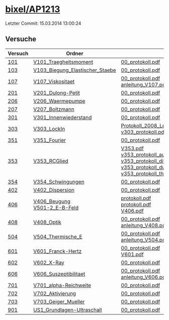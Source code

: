 # [bixel/AP1213](https://github.com/bixel/AP1213)

Letzter Commit: 15.03.2014 13:00:24

## Versuche

|        Versuch         |                                                                          Ordner                                                                           |                                                                                                                                                                                                                                                                                                                                                                                                                       PDFs                                                                                                                                                                                                                                                                                                                                                                                                                       |
|------------------------|-----------------------------------------------------------------------------------------------------------------------------------------------------------|--------------------------------------------------------------------------------------------------------------------------------------------------------------------------------------------------------------------------------------------------------------------------------------------------------------------------------------------------------------------------------------------------------------------------------------------------------------------------------------------------------------------------------------------------------------------------------------------------------------------------------------------------------------------------------------------------------------------------------------------------------------------------------------------------------------------------------------------------|
|[101](../../versuch/101)|[V101_Traegheitsmoment](https://github.com/bixel/AP1213/tree/master/V101_Traegheitsmoment)                                                                 |[00_protokoll.pdf](https://docs.google.com/viewer?url=https://raw.githubusercontent.com/bixel/AP1213/master/V101_Traegheitsmoment/00_protokoll.pdf)                                                                                                                                                                                                                                                                                                                                                                                                                                                                                                                                                                                                                                                                                               |
|[103](../../versuch/103)|[V103_Biegung_Elastischer_Staebe](https://github.com/bixel/AP1213/tree/master/V103_Biegung_Elastischer_Staebe)                                             |[00_protokoll.pdf](https://docs.google.com/viewer?url=https://raw.githubusercontent.com/bixel/AP1213/master/V103_Biegung_Elastischer_Staebe/00_protokoll.pdf)                                                                                                                                                                                                                                                                                                                                                                                                                                                                                                                                                                                                                                                                                     |
|[107](../../versuch/107)|[V107_Viskositaet](https://github.com/bixel/AP1213/tree/master/V107_Viskositaet)                                                                           |[00_protokoll.pdf](https://docs.google.com/viewer?url=https://raw.githubusercontent.com/bixel/AP1213/master/V107_Viskositaet/00_protokoll.pdf)<br/>[anleitung_V107.pdf](https://docs.google.com/viewer?url=https://raw.githubusercontent.com/bixel/AP1213/master/V107_Viskositaet/anleitung_V107.pdf)                                                                                                                                                                                                                                                                                                                                                                                                                                                                                                                                             |
|[201](../../versuch/201)|[V201_Dulong-Petit](https://github.com/bixel/AP1213/tree/master/V201_Dulong-Petit)                                                                         |[00_protokoll.pdf](https://docs.google.com/viewer?url=https://raw.githubusercontent.com/bixel/AP1213/master/V201_Dulong-Petit/00_protokoll.pdf)                                                                                                                                                                                                                                                                                                                                                                                                                                                                                                                                                                                                                                                                                                   |
|[206](../../versuch/206)|[V206_Waermepumpe](https://github.com/bixel/AP1213/tree/master/V206_Waermepumpe)                                                                           |[00_protokoll.pdf](https://docs.google.com/viewer?url=https://raw.githubusercontent.com/bixel/AP1213/master/V206_Waermepumpe/00_protokoll.pdf)                                                                                                                                                                                                                                                                                                                                                                                                                                                                                                                                                                                                                                                                                                    |
|[207](../../versuch/207)|[V207_Boltzmann](https://github.com/bixel/AP1213/tree/master/V207_Boltzmann)                                                                               |[00_protokoll.pdf](https://docs.google.com/viewer?url=https://raw.githubusercontent.com/bixel/AP1213/master/V207_Boltzmann/00_protokoll.pdf)                                                                                                                                                                                                                                                                                                                                                                                                                                                                                                                                                                                                                                                                                                      |
|[301](../../versuch/301)|[V301_Innenwiederstand](https://github.com/bixel/AP1213/tree/master/V301_Innenwiederstand)                                                                 |[00_protokoll.pdf](https://docs.google.com/viewer?url=https://raw.githubusercontent.com/bixel/AP1213/master/V301_Innenwiederstand/00_protokoll.pdf)                                                                                                                                                                                                                                                                                                                                                                                                                                                                                                                                                                                                                                                                                               |
|[303](../../versuch/303)|[V303_LockIn](https://github.com/bixel/AP1213/tree/master/V303_LockIn)                                                                                     |[Protokoll_2008_LockIn.pdf](https://docs.google.com/viewer?url=https://raw.githubusercontent.com/bixel/AP1213/master/V303_LockIn/Protokoll_2008_LockIn.pdf)<br/>[v303_protokoll.pdf](https://docs.google.com/viewer?url=https://raw.githubusercontent.com/bixel/AP1213/master/V303_LockIn/v303_protokoll.pdf)                                                                                                                                                                                                                                                                                                                                                                                                                                                                                                                                     |
|[351](../../versuch/351)|[V351_Fourier](https://github.com/bixel/AP1213/tree/master/V351_Fourier)                                                                                   |[00_protokoll.pdf](https://docs.google.com/viewer?url=https://raw.githubusercontent.com/bixel/AP1213/master/V351_Fourier/00_protokoll.pdf)                                                                                                                                                                                                                                                                                                                                                                                                                                                                                                                                                                                                                                                                                                        |
|[353](../../versuch/353)|[V353_RCGlied](https://github.com/bixel/AP1213/tree/master/V353_RCGlied)                                                                                   |[V353.pdf](https://docs.google.com/viewer?url=https://raw.githubusercontent.com/bixel/AP1213/master/V353_RCGlied/V353.pdf)<br/>[v353_protokoll_auswertung.pdf](https://docs.google.com/viewer?url=https://raw.githubusercontent.com/bixel/AP1213/master/V353_RCGlied/v353_protokoll_auswertung.pdf)<br/>[v353_protokoll_diskussion_nachweise.pdf](https://docs.google.com/viewer?url=https://raw.githubusercontent.com/bixel/AP1213/master/V353_RCGlied/v353_protokoll_diskussion_nachweise.pdf)<br/>[v353_protokoll_durchfuehrung.pdf](https://docs.google.com/viewer?url=https://raw.githubusercontent.com/bixel/AP1213/master/V353_RCGlied/v353_protokoll_durchfuehrung.pdf)<br/>[v353_protokoll_theorie.pdf](https://docs.google.com/viewer?url=https://raw.githubusercontent.com/bixel/AP1213/master/V353_RCGlied/v353_protokoll_theorie.pdf)|
|[354](../../versuch/354)|[V354_Schwingungen](https://github.com/bixel/AP1213/tree/master/V354_Schwingungen)                                                                         |[00_protokoll.pdf](https://docs.google.com/viewer?url=https://raw.githubusercontent.com/bixel/AP1213/master/V354_Schwingungen/00_protokoll.pdf)                                                                                                                                                                                                                                                                                                                                                                                                                                                                                                                                                                                                                                                                                                   |
|[402](../../versuch/402)|[V402_Dispersion](https://github.com/bixel/AP1213/tree/master/V402_Dispersion)                                                                             |[00_protokoll.pdf](https://docs.google.com/viewer?url=https://raw.githubusercontent.com/bixel/AP1213/master/V402_Dispersion/00_protokoll.pdf)                                                                                                                                                                                                                                                                                                                                                                                                                                                                                                                                                                                                                                                                                                     |
|[406](../../versuch/406)|[V406_Beugung](https://github.com/bixel/AP1213/tree/master/V406_Beugung)<br/>[V501-2_E-B-Feld](https://github.com/bixel/AP1213/tree/master/V501-2_E-B-Feld)|[protokoll.pdf](https://docs.google.com/viewer?url=https://raw.githubusercontent.com/bixel/AP1213/master/V406_Beugung/protokoll.pdf)<br/>[protokoll.pdf](https://docs.google.com/viewer?url=https://raw.githubusercontent.com/bixel/AP1213/master/V501-2_E-B-Feld/protokoll.pdf)<br/>[V406.pdf](https://docs.google.com/viewer?url=https://raw.githubusercontent.com/bixel/AP1213/master/V406_Beugung/V406.pdf)                                                                                                                                                                                                                                                                                                                                                                                                                                   |
|[408](../../versuch/408)|[V408_Optik](https://github.com/bixel/AP1213/tree/master/V408_Optik)                                                                                       |[00_protokoll.pdf](https://docs.google.com/viewer?url=https://raw.githubusercontent.com/bixel/AP1213/master/V408_Optik/00_protokoll.pdf)<br/>[anleitung_V408.pdf](https://docs.google.com/viewer?url=https://raw.githubusercontent.com/bixel/AP1213/master/V408_Optik/anleitung_V408.pdf)                                                                                                                                                                                                                                                                                                                                                                                                                                                                                                                                                         |
|[504](../../versuch/504)|[V504_Thermische_E](https://github.com/bixel/AP1213/tree/master/V504_Thermische_E)                                                                         |[00_protokoll.pdf](https://docs.google.com/viewer?url=https://raw.githubusercontent.com/bixel/AP1213/master/V504_Thermische_E/00_protokoll.pdf)<br/>[anleitung_V504.pdf](https://docs.google.com/viewer?url=https://raw.githubusercontent.com/bixel/AP1213/master/V504_Thermische_E/anleitung_V504.pdf)                                                                                                                                                                                                                                                                                                                                                                                                                                                                                                                                           |
|[601](../../versuch/601)|[V601_Franck-Hertz](https://github.com/bixel/AP1213/tree/master/V601_Franck-Hertz)                                                                         |[00_protokoll.pdf](https://docs.google.com/viewer?url=https://raw.githubusercontent.com/bixel/AP1213/master/V601_Franck-Hertz/00_protokoll.pdf)<br/>[V601.pdf](https://docs.google.com/viewer?url=https://raw.githubusercontent.com/bixel/AP1213/master/V601_Franck-Hertz/V601.pdf)                                                                                                                                                                                                                                                                                                                                                                                                                                                                                                                                                               |
|[602](../../versuch/602)|[V602_X-Ray](https://github.com/bixel/AP1213/tree/master/V602_X-Ray)                                                                                       |[00_protokoll.pdf](https://docs.google.com/viewer?url=https://raw.githubusercontent.com/bixel/AP1213/master/V602_X-Ray/00_protokoll.pdf)                                                                                                                                                                                                                                                                                                                                                                                                                                                                                                                                                                                                                                                                                                          |
|[606](../../versuch/606)|[V606_Suszeptibilitaet](https://github.com/bixel/AP1213/tree/master/V606_Suszeptibilitaet)                                                                 |[00_protokoll.pdf](https://docs.google.com/viewer?url=https://raw.githubusercontent.com/bixel/AP1213/master/V606_Suszeptibilitaet/00_protokoll.pdf)<br/>[anleitung_V606.pdf](https://docs.google.com/viewer?url=https://raw.githubusercontent.com/bixel/AP1213/master/V606_Suszeptibilitaet/anleitung_V606.pdf)                                                                                                                                                                                                                                                                                                                                                                                                                                                                                                                                   |
|[701](../../versuch/701)|[V701_alpha-Reichweite](https://github.com/bixel/AP1213/tree/master/V701_alpha-Reichweite)                                                                 |[00_protokoll.pdf](https://docs.google.com/viewer?url=https://raw.githubusercontent.com/bixel/AP1213/master/V701_alpha-Reichweite/00_protokoll.pdf)                                                                                                                                                                                                                                                                                                                                                                                                                                                                                                                                                                                                                                                                                               |
|[702](../../versuch/702)|[V702_Aktivierung](https://github.com/bixel/AP1213/tree/master/V702_Aktivierung)                                                                           |[00_protokoll.pdf](https://docs.google.com/viewer?url=https://raw.githubusercontent.com/bixel/AP1213/master/V702_Aktivierung/00_protokoll.pdf)                                                                                                                                                                                                                                                                                                                                                                                                                                                                                                                                                                                                                                                                                                    |
|[703](../../versuch/703)|[V703_Geiger_Mueller](https://github.com/bixel/AP1213/tree/master/V703_Geiger_Mueller)                                                                     |[00_protokoll.pdf](https://docs.google.com/viewer?url=https://raw.githubusercontent.com/bixel/AP1213/master/V703_Geiger_Mueller/00_protokoll.pdf)                                                                                                                                                                                                                                                                                                                                                                                                                                                                                                                                                                                                                                                                                                 |
|[901](../../versuch/901)|[US1_Grundlagen-Ultraschall](https://github.com/bixel/AP1213/tree/master/US1_Grundlagen-Ultraschall)                                                       |[00_protokoll.pdf](https://docs.google.com/viewer?url=https://raw.githubusercontent.com/bixel/AP1213/master/US1_Grundlagen-Ultraschall/00_protokoll.pdf)                                                                                                                                                                                                                                                                                                                                                                                                                                                                                                                                                                                                                                                                                          |
